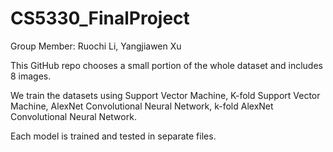 # CS5330_FinalProject

Group Member: Ruochi Li, Yangjiawen Xu

This GitHub repo chooses a small portion of the whole dataset and includes 8 images. 

We train the datasets using Support Vector Machine, K-fold Support Vector Machine, AlexNet Convolutional Neural Network, k-fold AlexNet Convolutional Neural Network.

Each model is trained and tested in separate files.
